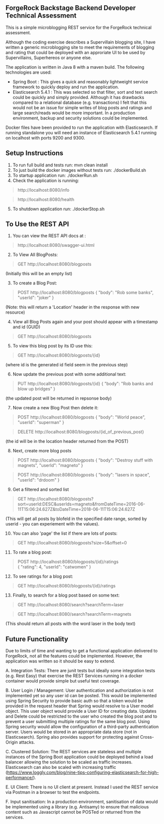 ForgeRock Backstage Backend Developer Technical Assessment
----------------------------------------------------------

This is a simple microblogging REST service for the ForgeRock technical assessment. 

Although the coding exercise describes a Supervillain blogging site, I have written a generic microblogging site to meet the requirements of blogging and rating that could be deployed with an approriate UI to be used by Supervillains, Superhereos or anyone else.

The application is written in Java 8 with a maven build. The following technologies are used:
- Spring Boot : This gives a quick and reasonably lightweight service framework to quickly deploy and run the application.
- Elasticsearch 5.4.1 : This was selected so that filter, sort and text search could be quickly and simply provided. Although it has drawbacks compared to a relational database (e.g. transactions) I felt that this would not be an issue for simple writes of blog posts and ratings and large search/reads would be more important. In a production environment, backup and security solutions could be implemented.
   
Docker files have been provided to run the application with Elasticsearch. If running standalone you will need an instance of Elasticsearch 5.4.1 running on localhost with ports 9200 and 9300. 


Setup Instructions
------------------

1. To run full build and tests run:  mvn clean install 
2. To just build the docker images without tests run: ./dockerBuild.sh
3. To startup application run:  ./dockerRun.sh
4. Check the application is running:    
> http://localhost:8080/info 

> http://localhost:8080/health 
5. To shutdown application run: ./dockerStop.sh

To Use the REST API
--------------------

1. You can view the REST API docs at :  
>  http://localhost:8080/swagger-ui.html

2. To View All BlogPosts:
> GET   http://localhost:8080/blogposts 

(Initially this will be an empty list)

3. To create a Blog Post: 
> POST  http://localhost:8080/blogposts
{
 "body": "Rob some banks",
 "userId": "joker"
} 

(Note: this will return a 'Location' header in the response with new resource)

4. View all Blog Posts again and your post should appear with a timestamp and id (GUID)
> GET   http://localhost:8080/blogposts 

5. To view this blog post by its ID use this: 
> GET   http://localhost:8080/blogposts/{id}

(where id is the generated id field seem in the previous step)

6. Now update the previous post with some additional text: 
> PUT   http://localhost:8080/blogposts/{id}
{
 "body": "Rob banks and blow up bridges"
}

(the updated post will be returned in repsonse body)

7. Now create a new Blog Post then delete it:
> POST   http://localhost:8080/blogposts
{
 "body": "World peace",
 "userId": "superman"
} 

> DELETE  http://localhost:8080/blogposts/{id_of_previous_post}

(the id will be in the location header returned from the POST)

8. Next, create more blog posts
> POST   http://localhost:8080/blogposts
{
 "body": "Destroy stuff with magnets",
 "userId": "magneto"
} 

> POST   http://localhost:8080/blogposts
{
 "body": "lasers in space",
 "userId": "drdoom"
} 

9. Get a filtered and sorted list
> GET    http://localhost:8080/blogposts?sort=userId:DESC&userIds=magneto&fromDateTime=2016-06-11T15:06:24.627Z&toDateTime=2018-06-11T15:06:24.627Z

(This will get all posts by blofeld in the specified date range, sorted by userid - you can experiement with the values). 

10. You can also 'page' the list if there are lots of posts: 
> GET    http://localhost:8080/blogposts?size=5&offset=0

11. To rate a blog post: 
> POST   http://localhost:8080/blogposts/{id}/ratings    
{
 "rating": 4,
 "userId": "catwomen"
}

12. To see ratings for a blog post:
> GET    http://localhost:8080/blogposts/{id}/ratings

13. Finally, to search for a blog post based on some text:
> GET    http://localhost:8080/search?searchTerm=laser

> GET    http://localhost:8080/search?searchTerm=magnets

(This should return all posts with the word laser in the body text)


Future Functionality
--------------------

Due to limits of time and wanting to get a functional application delivered to ForgeRock, not all the features could be implemented. However, the application was written so it should be easy to extend. 

A. Integration Tests:  There are junit tests but ideally some integration tests (e.g. Rest Easy) that exercise the REST Services running in a docker container would provide simple but useful test coverage.

B. User Login / Management: User authentication and authorization is not implemented yet so any user id can be posted. This would be implemented using Spring Security to provide basic auth so that a token 
would be provided in the request header that Spring would resolve to a User model object. This user object would provide a User ID for creating data. Updates and Delete could be restricted to the user 
who created the blog post and to prevent a user submitting multiple ratings for the same blog post. Using Spring security would allow the configuration of a third-party authentication server. 
Users would be stored in an appropriate data store (not in Elasticsearch). Spring also provides support for protecting against Cross-Origin attacks.

C. Clustered Solution: The REST services are stateless and multiple instances of the Spring Boot application could be deployed behind a load balancer allowing the solution to be scaled as traffic increases. Elasticsearch can also be scaled with increasing traffic (https://www.loggly.com/blog/nine-tips-configuring-elasticsearch-for-high-performance/). 

E. UI Client: There is no UI client at present. Instead I used the REST service via Postman in a browser to test the endpoints.

F. Input sanitisation: In a production environment, sanitisation of data would be implemented using a library (e.g. Antisamy)
 to ensure that malicious content such as Javascript cannot be POSTed or returned from the services. 
